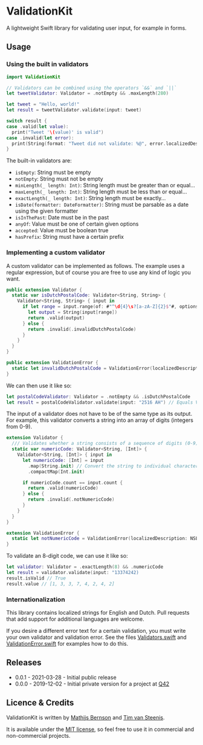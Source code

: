# ValidationKit

A lightweight Swift library for validating user input, for example in forms.

## Usage

### Using the built in validators

```swift
import ValidationKit

// Validators can be combined using the operators `&&` and `||`
let tweetValidator: Validator = .notEmpty && .maxLength(280)

let tweet = "Hello, world!"
let result = tweetValidator.validate(input: tweet)

switch result {
case .valid(let value):
  print("Tweet '\(value)' is valid")
case .invalid(let error):
  print(String(format: "Tweet did not validate: %@", error.localizedDescription))
}
```

The built-in validators are:

* `isEmpty`: String must be empty
* `notEmpty`: String must not be empty
* `minLength(_ length: Int)`: String length must be greater than or equal...
* `maxLength(_ length: Int)`: String length must be less than or equal...
* `exactLength(_ length: Int)`: String length must be exactly...
* `isDate(formatter: DateFormatter)`: String must be parsable as a date using the given formatter
* `isInThePast`: Date must be in the past
* `anyOf`: Value must be one of certain given options
* `accepted`: Value must be boolean true
* `hasPrefix`: String must have a certain prefix

### Implementing a custom validator

A custom validator can be implemented as follows.
The example uses a regular expression, but of course you are free to use any kind of logic you want.

```swift
public extension Validator {
  static var isDutchPostalCode: Validator<String, String> {
    Validator<String, String> { input in
      if let range = input.range(of: #"^\d{4}\s?[a-zA-Z]{2}$"#, options: .regularExpression) {
        let output = String(input[range])
        return .valid(output)
      } else {
        return .invalid(.invalidDutchPostalCode)
      }
    }
  }
}

public extension ValidationError {
  static let invalidDutchPostalCode = ValidationError(localizedDescription: NSLocalizedString("Invalid Dutch postal code", comment: "Validation error text"))
}
```

We can then use it like so:

```swift
let postalCodeValidator: Validator = .notEmpty && .isDutchPostalCode
let result = postalCodeValidator.validate(input: "2516 AH") // Equals ValidationResult.valid("2516 AH")
```

The input of a validator does not have to be of the same type as its output. 
For example, this validator converts a string into an array of digits (integers from 0-9).

```swift
extension Validator {
  /// Validates whether a string consists of a sequence of digits (0-9).
  static var numericCode: Validator<String, [Int]> {
    Validator<String, [Int]> { input in
      let numericCode: [Int] = input
        .map(String.init) // Convert the string to individual characters first
        .compactMap(Int.init)

      if numericCode.count == input.count {
        return .valid(numericCode)
      } else {
        return .invalid(.notNumericCode)
      }
    }
  }
}

extension ValidationError {
  static let notNumericCode = ValidationError(localizedDescription: NSLocalizedString("Not a numeric code", comment: "Validation error text"))
}
```

To validate an 8-digit code, we can use it like so:

```swift
let validator: Validator = .exactLength(8) && .numericCode
let result = validator.validate(input: "13374242)
result.isValid // True
result.value // [1, 3, 3, 7, 4, 2, 4, 2]
```

### Internationalization

This library contains localized strings for English and Dutch. Pull requests that add support for additional languages are welcome.

If you desire a different error text for a certain validation, you must write your own validator and validation error. 
See the files [Validators.swift](https://github.com/Q42/ValidationKit/blob/main/Sources/ValidationKit/Validators.swift) and [ValidationError.swift](https://github.com/Q42/ValidationKit/blob/main/Sources/ValidationKit/ValidationError.swift) for examples how to do this.

## Releases

 - 0.0.1 - 2021-03-28 - Initial public release
 - 0.0.0 - 2019-12-02 - Initial private version for a project at [Q42](http://q42.com)

## Licence & Credits

ValidationKit is written by [Mathijs Bernson](https://twitter.com/mathijsbernson) and [Tim van Steenis](https://github.com/timvansteenis).

It is available under the [MIT license](https://github.com/Q42/ValidationKit/blob/main/LICENSE), so feel free to use it in commercial and non-commercial projects.

